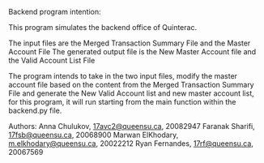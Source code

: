 Backend program intention:

This program simulates the backend office of Quinterac.

The input files are the Merged Transaction Summary File and the Master Account File
The generated output file is the New Master Account file and the Valid Account List File

The program intends to take in the two input files, modify the master account file based on the content from
the Merged Transaction Summary File and generate the New Valid Account list and new master account list,
for this program, it will run starting from the main function within the backend.py file.

Authors:
        Anna Chulukov, 17avc2@queensu.ca, 20082947
        Faranak Sharifi, 17fsb@queensu.ca, 20068900
        Marwan ElKhodary, m.elkhodary@queensu.ca, 20022212
        Ryan Fernandes, 17rf@queensu.ca, 20067569
